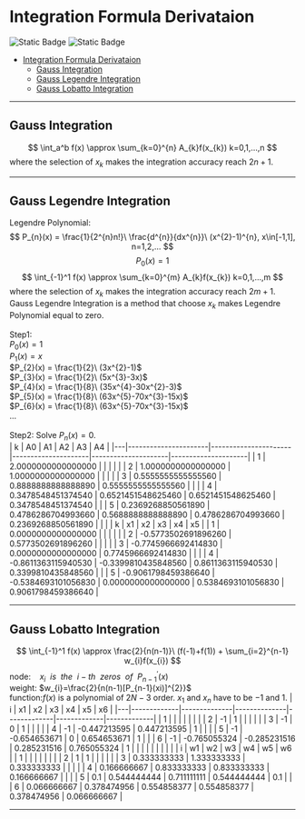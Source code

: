 # Integration Formula Derivataion
![Static Badge](https://img.shields.io/badge/NumericalMethod-Integration-blue)
![Static Badge](https://img.shields.io/badge/Math-FormulaDerivation-green)


- [Integration Formula Derivataion](#integration-formula-derivataion)
  - [Gauss Integration](#gauss-integration)
  - [Gauss Legendre Integration](#gauss-legendre-integration)
  - [Gauss Lobatto Integration](#gauss-lobatto-integration)
***
## Gauss Integration
$$ \int_a^b f(x) \approx \sum_{k=0}^{n} A_{k}f(x_{k}) k=0,1,...,n $$
where the selection of $x_{k}$ makes the integration accuracy reach $2n+1$.
***
## Gauss Legendre Integration
Legendre Polynomial:
$$  P_{n}(x) = \frac{1}{2^{n}n!}\ \frac{d^{n}}{dx^{n}}\ (x^{2}-1)^{n}, x\in[-1,1], n=1,2,... $$
$$  P_{0}(x) = 1 $$
$$ \int_{-1}^1 f(x) \approx \sum_{k=0}^{m} A_{k}f(x_{k}) k=0,1,...,m $$
where the selection of $x_{k}$ makes the integration accuracy reach $2m+1$.
Gauss Legendre Integration is a method that choose $x_{k}$ makes Legendre Polynomial equal to zero.\
\
Step1:\
$P_{0}(x) = 1$\
$P_{1}(x) = x$\
$P_{2}(x) = \frac{1}{2}\ (3x^{2}-1)$\
$P_{3}(x) = \frac{1}{2}\ (5x^{3}-3x)$\
$P_{4}(x) = \frac{1}{8}\ (35x^{4}-30x^{2}-3)$\
$P_{5}(x) = \frac{1}{8}\ (63x^{5}-70x^{3}-15x)$\
$P_{6}(x) = \frac{1}{8}\ (63x^{5}-70x^{3}-15x)$\
...\
\
Step2:
Solve $P_{n}(x) = 0$.\
| k | A0                   | A1                   | A2                  | A3                  | A4                  |
|---|----------------------|----------------------|---------------------|---------------------|---------------------|
| 1 | 2.0000000000000000   |                      |                     |                     |                     |
| 2 | 1.0000000000000000   | 1.0000000000000000   |                     |                     |                     |
| 3 | 0.5555555555555560   | 0.8888888888888890   | 0.5555555555555560  |                     |                     |
| 4 | 0.3478548451374540   | 0.6521451548625460   | 0.6521451548625460  | 0.3478548451374540  |                     |
| 5 | 0.2369268850561890   | 0.4786286704993660   | 0.5688888888888890  | 0.4786286704993660  | 0.2369268850561890  |
|   |
| k | x1                   | x2                   | x3                  | x4                  | x5                  |
| 1 | 0.0000000000000000   |                      |                     |                     |                     |
| 2 | -0.5773502691896260  | 0.5773502691896260   |                     |                     |                     |
| 3 | -0.7745966692414830  | 0.0000000000000000   | 0.7745966692414830  |                     |                     |
| 4 | -0.8611363115940530  | -0.3399810435848560  | 0.8611363115940530  | 0.3399810435848560  |                     |
| 5 | -0.9061798459386640  | -0.5384693101056830  | 0.0000000000000000  | 0.5384693101056830  | 0.9061798459386640  |
***
## Gauss Lobatto Integration
$$ \int_{-1}^1 f(x) \approx \frac{2}{n(n-1)}\ (f(-1)+f(1)) + \sum_{i=2}^{n-1} w_{i}f(x_{i}) $$
node: &nbsp;&nbsp; $x_{i} \ \ is \ \ the \ \ i-th \ \ zeros \ \ of \ \ P^{'}_{n-1}(x)$\
weight: $w_{i}=\frac{2}{n(n-1)[P_{n-1}(xi)]^{2}}$\
function:$f(x)$ is a polynomial of $2N-3$ order. $x_{1}$ and $x_{n}$ have to be $-1$ and $1$.
| i | x1          | x2           | x3           | x4          | x5          | x6          |
|---|-------------|--------------|--------------|-------------|-------------|-------------|
| 1 |             |              |              |             |             |             |
| 2 | -1          | 1            |              |             |             |             |
| 3 | -1          | 0            | 1            |             |             |             |
| 4 | -1          | -0.447213595 | 0.447213595  | 1           |             |             |
| 5 | -1          | -0.654653671 | 0            | 0.654653671 | 1           |             |
| 6 | -1          | -0.765055324 | -0.285231516 | 0.285231516 | 0.765055324 | 1           |
|   |             |              |              |             |             |             |
| i | w1          | w2           | w3           | w4          | w5          | w6          |
| 1 |             |              |              |             |             |             |
| 2 | 1           | 1            |              |             |             |             |
| 3 | 0.333333333 | 1.333333333  | 0.333333333  |             |             |             |
| 4 | 0.166666667 | 0.833333333  | 0.833333333  | 0.166666667 |             |             |
| 5 | 0.1         | 0.544444444  | 0.711111111  | 0.544444444 | 0.1         |             |
| 6 | 0.066666667 | 0.378474956  | 0.554858377  | 0.554858377 | 0.378474956 | 0.066666667 |
***
